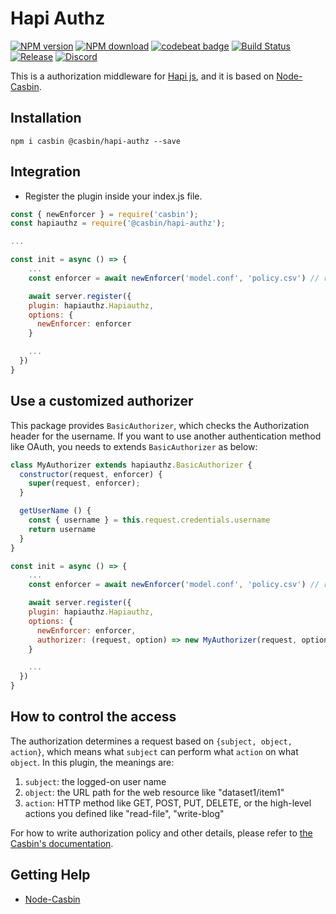 # Hapi Authz

[![NPM version][npm-image]][npm-url]
[![NPM download][download-image]][download-url]
[![codebeat badge](https://codebeat.co/badges/45934fbd-c678-4164-a05a-6098b0c96250)](https://codebeat.co/projects/github-com-node-casbin-hapi-authz-master)
[![Build Status](https://travis-ci.org/node-casbin/hapi-authz.svg?branch=master)](https://travis-ci.org/github/node-casbin/hapi-authz)
[![Release](https://img.shields.io/github/release/node-casbin/hapi-authz.svg)](https://github.com/node-casbin/hapi-authz/releases/latest)
[![Discord](https://img.shields.io/discord/1022748306096537660?logo=discord&label=discord&color=5865F2)](https://discord.gg/S5UjpzGZjN)

[npm-image]: https://img.shields.io/npm/v/@casbin/hapi-authz.svg?style=flat-square
[npm-url]: https://npmjs.org/package/@casbin/hapi-authz
[download-image]: https://img.shields.io/npm/dm/@casbin/hapi-authz.svg?style=flat-square
[download-url]: https://www.npmjs.com/package/@casbin/hapi-authz

This is a authorization middleware for [Hapi js](https://github.com/hapijs/hapi), and it is based on [Node-Casbin](https://github.com/casbin/node-casbin).

## Installation

```shell
npm i casbin @casbin/hapi-authz --save
```

## Integration

- Register the plugin inside your index.js file.
```javascript
const { newEnforcer } = require('casbin');
const hapiauthz = require('@casbin/hapi-authz');

...

const init = async () => {
    ...
    const enforcer = await newEnforcer('model.conf', 'policy.csv') // replace with your model and policy file location

    await server.register({  
    plugin: hapiauthz.Hapiauthz,
    options: {
      newEnforcer: enforcer
    }

    ...
  })
}
```

## Use a customized authorizer

This package provides ``BasicAuthorizer``, which checks the Authorization header for the username.
If you want to use another authentication method like OAuth, you needs to extends ``BasicAuthorizer`` as below:

```js
class MyAuthorizer extends hapiauthz.BasicAuthorizer {
  constructor(request, enforcer) {
    super(request, enforcer);
  }

  getUserName () {
    const { username } = this.request.credentials.username
    return username
  }
}

const init = async () => {
    ...
    const enforcer = await newEnforcer('model.conf', 'policy.csv') // replace with your model and policy file location

    await server.register({  
    plugin: hapiauthz.Hapiauthz,
    options: {
      newEnforcer: enforcer,
      authorizer: (request, option) => new MyAuthorizer(request, option)
    }

    ...
  })
}
```


## How to control the access

The authorization determines a request based on ``{subject, object, action}``, which means what ``subject`` can perform what ``action`` on what ``object``. In this plugin, the meanings are:

1. ``subject``: the logged-on user name
2. ``object``: the URL path for the web resource like "dataset1/item1"
3. ``action``: HTTP method like GET, POST, PUT, DELETE, or the high-level actions you defined like "read-file", "write-blog"


For how to write authorization policy and other details, please refer to [the Casbin's documentation](https://casbin.org).

## Getting Help

- [Node-Casbin](https://github.com/casbin/node-casbin)
